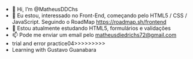 - 👋 Hi, I’m @MatheusDDChs
- 👀 Eu estou, interessado no Front-End, começando pelo HTML5 / CSS / JavaScript. Seguindo o RoadMap https://roadmap.sh/frontend
- 🌱 Estou atualmente estudando HTML5, formulários e validações
- 📫 Pode me enviar um email pelo matheusdiedrichs72@gmail.com
- trial and error practice04>>>>>>>>>
- Learning with Gustavo Guanabara
<!---
MatheusDDChs/MatheusDDChs is a ✨ special ✨ repository because its `README.md` (this file) appears on your GitHub profile.
You can click the Preview link to take a look at your changes.
--->
